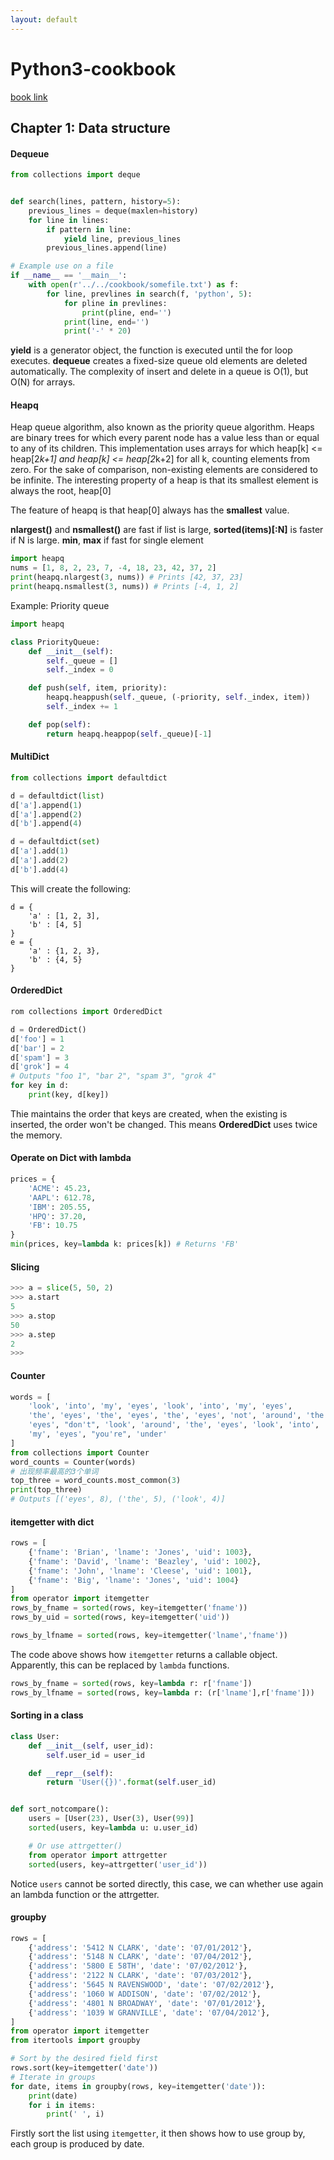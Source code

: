 ```yaml
---
layout: default
---
```


# [](#nn)Python3-cookbook
[book link](http://python3-cookbook.readthedocs.io/zh_CN/latest)

## Chapter 1: Data structure

#### Dequeue
```Python
from collections import deque


def search(lines, pattern, history=5):
    previous_lines = deque(maxlen=history)
    for line in lines:
        if pattern in line:
            yield line, previous_lines
        previous_lines.append(line)

# Example use on a file
if __name__ == '__main__':
    with open(r'../../cookbook/somefile.txt') as f:
        for line, prevlines in search(f, 'python', 5):
            for pline in prevlines:
                print(pline, end='')
            print(line, end='')
            print('-' * 20)
```

**yield** is a generator object, the function is executed until the for loop executes.
**dequeue** creates a fixed-size queue old elements are deleted automatically.
The complexity of insert and delete in a queue is O(1), but O(N) for arrays.

#### Heapq
Heap queue algorithm, also known as the priority queue algorithm.
Heaps are binary trees for which every parent node has a value less than or equal to any of its children.
This implementation uses arrays for which heap[k] <= heap[2*k+1] and heap[k] <= heap[2*k+2] for all k, counting elements from zero.
For the sake of comparison, non-existing elements are considered to be infinite.
The interesting property of a heap is that its smallest element is always the root, heap[0]

The feature of heapq is that heap[0] always has the **smallest** value.

**nlargest()** and **nsmallest()** are fast if list is large,
**sorted(items)[:N]** is faster if N is large.
**min**, **max** if fast for single element

```Python
import heapq
nums = [1, 8, 2, 23, 7, -4, 18, 23, 42, 37, 2]
print(heapq.nlargest(3, nums)) # Prints [42, 37, 23]
print(heapq.nsmallest(3, nums)) # Prints [-4, 1, 2]
```

Example: Priority queue
```Python
import heapq

class PriorityQueue:
    def __init__(self):
        self._queue = []
        self._index = 0

    def push(self, item, priority):
        heapq.heappush(self._queue, (-priority, self._index, item))
        self._index += 1

    def pop(self):
        return heapq.heappop(self._queue)[-1]
```

#### MultiDict
```python
from collections import defaultdict

d = defaultdict(list)
d['a'].append(1)
d['a'].append(2)
d['b'].append(4)

d = defaultdict(set)
d['a'].add(1)
d['a'].add(2)
d['b'].add(4)
```
This will create the following:
```
d = {
    'a' : [1, 2, 3],
    'b' : [4, 5]
}
e = {
    'a' : {1, 2, 3},
    'b' : {4, 5}
}
```

#### OrderedDict
```Python
rom collections import OrderedDict

d = OrderedDict()
d['foo'] = 1
d['bar'] = 2
d['spam'] = 3
d['grok'] = 4
# Outputs "foo 1", "bar 2", "spam 3", "grok 4"
for key in d:
    print(key, d[key])
```
Thie maintains the order that keys are created, when the existing is inserted,
the order won't be changed.
This means **OrderedDict** uses twice the memory.

#### Operate on Dict with lambda
```Python
prices = {
    'ACME': 45.23,
    'AAPL': 612.78,
    'IBM': 205.55,
    'HPQ': 37.20,
    'FB': 10.75
}
min(prices, key=lambda k: prices[k]) # Returns 'FB'
```

#### Slicing
```Python
>>> a = slice(5, 50, 2)
>>> a.start
5
>>> a.stop
50
>>> a.step
2
>>>
```

#### Counter
```Python
words = [
    'look', 'into', 'my', 'eyes', 'look', 'into', 'my', 'eyes',
    'the', 'eyes', 'the', 'eyes', 'the', 'eyes', 'not', 'around', 'the',
    'eyes', "don't", 'look', 'around', 'the', 'eyes', 'look', 'into',
    'my', 'eyes', "you're", 'under'
]
from collections import Counter
word_counts = Counter(words)
# 出现频率最高的3个单词
top_three = word_counts.most_common(3)
print(top_three)
# Outputs [('eyes', 8), ('the', 5), ('look', 4)]
```

#### itemgetter with dict
```Python
rows = [
    {'fname': 'Brian', 'lname': 'Jones', 'uid': 1003},
    {'fname': 'David', 'lname': 'Beazley', 'uid': 1002},
    {'fname': 'John', 'lname': 'Cleese', 'uid': 1001},
    {'fname': 'Big', 'lname': 'Jones', 'uid': 1004}
]
from operator import itemgetter
rows_by_fname = sorted(rows, key=itemgetter('fname'))
rows_by_uid = sorted(rows, key=itemgetter('uid'))

rows_by_lfname = sorted(rows, key=itemgetter('lname','fname'))
```
The code above shows how ```itemgetter``` returns a callable object. Apparently, this can be replaced by ```lambda``` functions.
```Python
rows_by_fname = sorted(rows, key=lambda r: r['fname'])
rows_by_lfname = sorted(rows, key=lambda r: (r['lname'],r['fname']))
```

#### Sorting in a class
```Python
class User:
    def __init__(self, user_id):
        self.user_id = user_id

    def __repr__(self):
        return 'User({})'.format(self.user_id)


def sort_notcompare():
    users = [User(23), User(3), User(99)]
    sorted(users, key=lambda u: u.user_id)

    # Or use attrgetter()
    from operator import attrgetter
    sorted(users, key=attrgetter('user_id'))
```

Notice ```users``` cannot be sorted directly, this case, we can whether use again an lambda function or the attrgetter.

#### groupby
```Python
rows = [
    {'address': '5412 N CLARK', 'date': '07/01/2012'},
    {'address': '5148 N CLARK', 'date': '07/04/2012'},
    {'address': '5800 E 58TH', 'date': '07/02/2012'},
    {'address': '2122 N CLARK', 'date': '07/03/2012'},
    {'address': '5645 N RAVENSWOOD', 'date': '07/02/2012'},
    {'address': '1060 W ADDISON', 'date': '07/02/2012'},
    {'address': '4801 N BROADWAY', 'date': '07/01/2012'},
    {'address': '1039 W GRANVILLE', 'date': '07/04/2012'},
]
from operator import itemgetter
from itertools import groupby

# Sort by the desired field first
rows.sort(key=itemgetter('date'))
# Iterate in groups
for date, items in groupby(rows, key=itemgetter('date')):
    print(date)
    for i in items:
        print(' ', i)
```
Firstly sort the list using ```itemgetter```, it then shows how to use group by, each group is produced by date.

